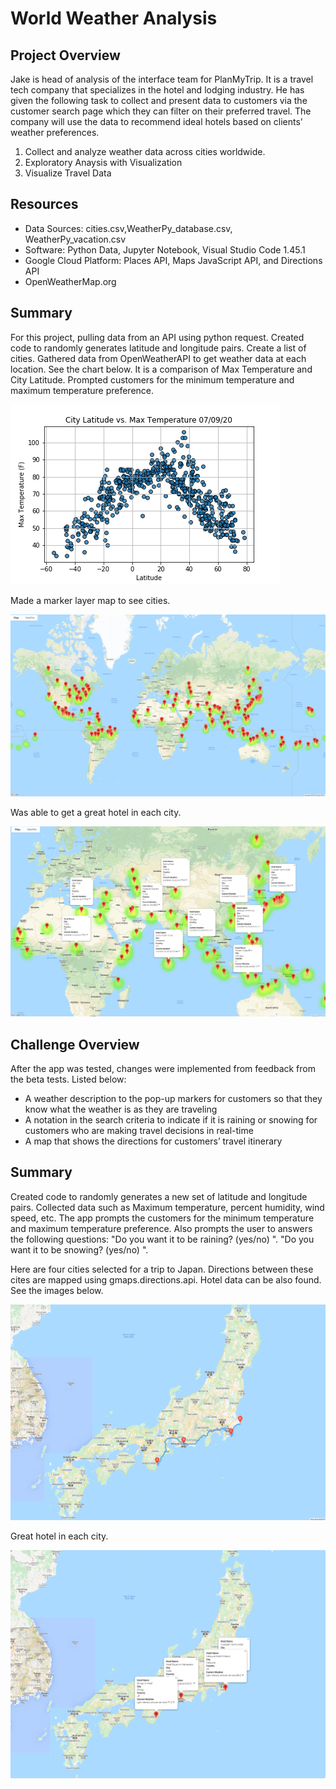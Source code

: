 # World Weather Analysis

## Project Overview

Jake is head of analysis of the interface team for PlanMyTrip. It is a travel tech company that specializes in the hotel and lodging industry. He has given the following task to collect and present data to customers via the customer search page which they can filter on their preferred travel. The company will use the data to recommend ideal hotels based on clients' weather preferences.

1.  Collect and analyze weather data across cities worldwide.
2.  Exploratory Anaysis with Visualization
3.  Visualize Travel Data

## Resources
- Data Sources: cities.csv,WeatherPy_database.csv, WeatherPy_vacation.csv
- Software:  Python Data, Jupyter Notebook, Visual Studio Code 1.45.1
- Google Cloud Platform:  Places API, Maps JavaScript API, and Directions API
- OpenWeatherMap.org

## Summary

For this project, pulling data from an API using python request. Created code to randomly generates latitude and longitude pairs. Create a list of cities. Gathered data from OpenWeatherAPI to get weather data at each location. See the chart below. It is a comparison of Max Temperature and City Latitude. Prompted customers for the minimum temperature and maximum temperature preference.

![](weather_data/Fig1.png)

Made a marker layer map to see cities. 

![](weather_data/WeatherPy_vacation_map_1.png)

Was able to get a great hotel in each city.

![](weather_data/WeatherPy_vacation_map.png)

## Challenge Overview

After the app was tested, changes were implemented from feedback from the beta tests. Listed below:

- A weather description to the pop-up markers for customers so that they know what the weather is as they are traveling
- A notation in the search criteria to indicate if it is raining or snowing for customers who are making travel decisions in real-time
- A map that shows the directions for customers’ travel itinerary

## Summary 

Created code to randomly generates a new set of latitude and longitude pairs. Collected data such as Maximum temperature, percent humidity, wind speed, etc. The app prompts the customers for the minimum temperature and maximum temperature preference. Also prompts the user to answers the following questions: "Do you want it to be raining? (yes/no) ". "Do you want it to be snowing? (yes/no) ".

Here are four cities selected for a trip to Japan. Directions between these cites are mapped using gmaps.directions.api. Hotel data can be also found. See the images below.

![](weather_data/WeatherPy_travel_map.png)

Great hotel in each city.

![](weather_data/WeatherPy_travel_map_markers.png)


